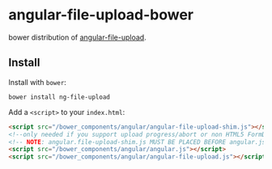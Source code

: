 # angular-file-upload-bower

bower distribution of [angular-file-upload](https://github.com/danialfarid/angular-file-upload).

## Install

Install with `bower`:

```shell
bower install ng-file-upload
```

Add a `<script>` to your `index.html`:

```html
<script src="/bower_components/angular/angular-file-upload-shim.js"></script>
<!--only needed if you support upload progress/abort or non HTML5 FormData browsers.-->
<!-- NOTE: angular.file-upload-shim.js MUST BE PLACED BEFORE angular.js-->
<script src="/bower_components/angular/angular.js"></script>
<script src="/bower_components/angular/angular-file-upload.js"></script>
```
